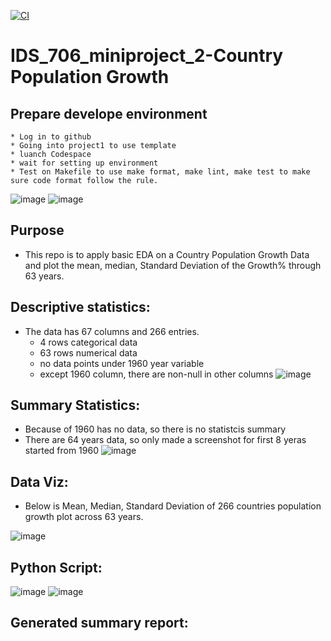 [![CI](https://github.com/AliciaXia222/IDS_706_miniproject_1/actions/workflows/cicd.yml/badge.svg)](https://github.com/AliciaXia222/IDS_706_miniproject_1/actions/workflows/cicd.yml)

# IDS_706_miniproject_2-Country Population Growth
## Prepare develope environment
    * Log in to github 
    * Going into project1 to use template
    * luanch Codespace
    * wait for setting up environment
    * Test on Makefile to use make format, make lint, make test to make sure code format follow the rule.
![image](https://github.com/nogibjj/Alicia_IDS706_miniproject2/assets/143651934/3aea917d-dd73-4739-8e8a-ec40a3f23fe8)
![image](https://github.com/nogibjj/Alicia_IDS706_miniproject2/assets/143651934/b9b5c653-a91e-46b1-9e5c-b9203685900e)

## Purpose

* This repo is to apply basic EDA on a Country Population Growth Data and plot the mean, median, Standard Deviation of the Growth% through 63 years.

## Descriptive statistics:

* The data has 67 columns and 266 entries.
    * 4 rows categorical data
    * 63 rows numerical data
    * no data points under 1960 year variable
    * except 1960 column, there are non-null in other columns
![image](https://github.com/nogibjj/Alicia_IDS706_miniproject2/assets/143651934/5d53698e-230e-4208-b67e-a76f24bd52d0)

## Summary Statistics:

* Because of 1960 has no data, so there is no statistcis summary
* There are 64 years data, so only made a screenshot for first 8 yeras started from 1960
![image](https://github.com/nogibjj/Alicia_IDS706_miniproject2/assets/143651934/62d717be-560b-4b7e-be5d-8f5961a050b3)

## Data Viz:

* Below is Mean, Median, Standard Deviation of 266 countries population growth plot across 63 years.

![image](https://github.com/nogibjj/Alicia_IDS706_miniproject2/assets/143651934/d370e7b4-1277-4dad-9548-82f692485c85)

## Python Script:

![image](https://github.com/nogibjj/Alicia_IDS706_miniproject2/assets/143651934/2b5f3846-fd3c-4b2c-a1cf-29af789f8e46)
![image](https://github.com/nogibjj/Alicia_IDS706_miniproject2/assets/143651934/61a0658f-6b35-4479-8e25-9f16850362dc)

## Generated summary report:
